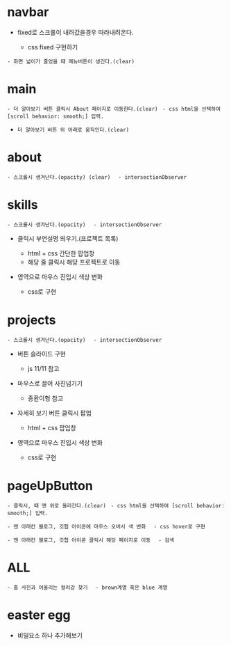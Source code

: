 # navbar

- fixed로 스크롤이 내려갔을경우 따라내려온다.

  - css fixed 구현하기

`- 화면 넓이가 줄었을 때 메뉴버튼이 생긴다.(clear)`

# main

<!-- - 글자가 지속적으로 흔들린다. (정신사나워서 보류)

  - js setinterval 사용
  - css animation 사용 -->

`- 더 알아보기 버튼 클릭시 About 페이지로 이동한다.(clear)`
` - css html을 선택하여 [scroll behavior: smooth;] 입력.`

- `더 알아보기 버튼 위 아래로 움직인다.(clear)`

# about

`- 스크롤시 생겨난다.(opacity) (clear)`
`  - intersectionObserver`

# skills

`- 스크롤시 생겨난다.(opacity)`
`  - intersectionObserver`

- 클릭시 부연설명 띄우기.(프로젝트 목록)

  - html + css 간단한 팝업창
  - 해당 줄 클릭시 해당 프로젝트로 이동

- 영역으로 마우스 진입시 색상 변화

  - css로 구현

# projects

`- 스크롤시 생겨난다.(opacity)`
`  - intersectionObserver`

- 버튼 슬라이드 구현

  - js 11/11 참고

- 마우스로 끌어 사진넘기기

  - 종환이형 참고

- 자세히 보기 버튼 클릭시 팝업

  - html + css 팝업창

- 영역으로 마우스 진입시 색상 변화

  - css로 구현

# pageUpButton

`- 클릭시, 때 맨 위로 올라간다.(clear)`
` - css html을 선택하여 [scroll behavior: smooth;] 입력.`

`- 맨 아래칸 블로그, 깃헙 아이콘에 마우스 오버시 색 변화`
`  - css hover로 구현`

`- 맨 아래칸 블로그, 깃헙 아이콘 클릭시 해당 페이지로 이동`
`  - 검색`

# ALL

`- 홈 사진과 어울리는 컬러감 찾기`
`  - brown계열 혹은 blue 계열`

# easter egg

- 비밀요소 하나 추가해보기
